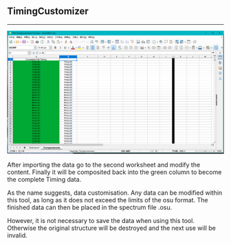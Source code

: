 ## TimingCustomizer

---

![ScreenShot](TimingCustomizer.png)

After importing the data go to the second worksheet and modify the content. Finally it will be composited back into the green column to become the complete Timing data.

As the name suggests, data customisation. Any data can be modified within this tool, as long as it does not exceed the limits of the osu format. The finished data can then be placed in the spectrum file .osu.

However, it is not necessary to save the data when using this tool. Otherwise the original structure will be destroyed and the next use will be invalid.
